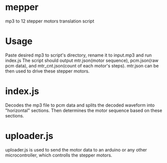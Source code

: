 # mepper
mp3 to 12 stepper motors translation script

# Usage
Paste desired mp3 to script's directory, rename it to input.mp3 and run index.js
The script should output mtr.json(motor sequence), pcm.json(raw pcm data), and mtr_cnt.json(count of each motor's steps). mtr.json can be then used to drive these stepper motors.

# index.js
Decodes the mp3 file to pcm data and splits the decoded waveform into "horizontal" sections. Then determines the motor sequence based on these sections.

# uploader.js
uploader.js is used to send the motor data to an arduino or any other microcontroller, which controlls the stepper motors.